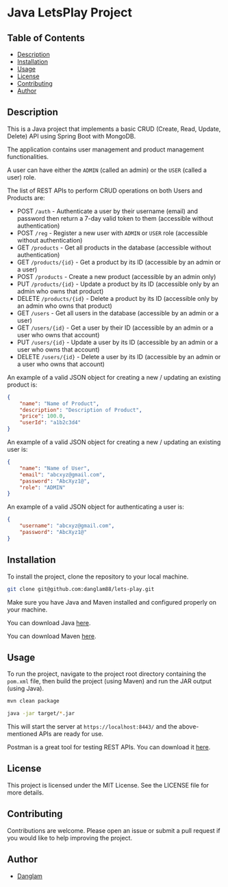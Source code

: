 # Java LetsPlay Project

## Table of Contents

- [Description](#description)
- [Installation](#installation)
- [Usage](#usage)
- [License](#license)
- [Contributing](#contributing)
- [Author](#author)

## Description

This is a Java project that implements a basic CRUD (Create, Read, Update, Delete) API using Spring Boot with MongoDB.

The application contains user management and product management functionalities.

A user can have either the `ADMIN` (called an admin) or the `USER` (called a user) role.

The list of REST APIs to perform CRUD operations on both Users and Products are:

- POST `/auth` - Authenticate a user by their username (email) and password then return a 7-day valid token to them (accessible without authentication)
- POST `/reg` - Register a new user with `ADMIN` or `USER` role (accessible without authentication)
- GET `/products` - Get all products in the database (accessible without authentication)
- GET `/products/{id}` - Get a product by its ID (accessible by an admin or a user)
- POST `/products` - Create a new product (accessible by an admin only)
- PUT `/products/{id}` - Update a product by its ID (accessible only by an admin who owns that product)
- DELETE `/products/{id}` - Delete a product by its ID (accessible only by an admin who owns that product)
- GET `/users` - Get all users in the database (accessible by an admin or a user)
- GET `/users/{id}` - Get a user by their ID (accessible by an admin or a user who owns that account)
- PUT `/users/{id}` - Update a user by its ID (accessible by an admin or a user who owns that account)
- DELETE `/users/{id}` - Delete a user by its ID (accessible by an admin or a user who owns that account)

An example of a valid JSON object for creating a new / updating an existing product is:

```json
{
    "name": "Name of Product",
    "description": "Description of Product",
    "price": 100.0,
    "userId": "a1b2c3d4"
}
```

An example of a valid JSON object for creating a new / updating an existing user is:

```json
{
    "name": "Name of User",
    "email": "abcxyz@gmail.com",
    "password": "AbcXyz1@",
    "role": "ADMIN"
}
```

An example of a valid JSON object for authenticating a user is:

```json
{
    "username": "abcxyz@gmail.com",
    "password": "AbcXyz1@"
}
```

## Installation

To install the project, clone the repository to your local machine.

```bash
git clone git@github.com:danglam88/lets-play.git
```

Make sure you have Java and Maven installed and configured properly on your machine.

You can download Java [here](https://www.oracle.com/java/technologies/javase-downloads.html).

You can download Maven [here](https://maven.apache.org/download.cgi).

## Usage

To run the project, navigate to the project root directory containing the `pom.xml` file, then build the project (using Maven) and run the JAR output (using Java).

```bash
mvn clean package
```

```bash
java -jar target/*.jar
```

This will start the server at `https://localhost:8443/` and the above-mentioned APIs are ready for use.

Postman is a great tool for testing REST APIs. You can download it [here](https://www.postman.com/downloads/).

## License

This project is licensed under the MIT License. See the LICENSE file for more details.

## Contributing

Contributions are welcome. Please open an issue or submit a pull request if you would like to help improving the project.

## Author

- [Danglam](https://github.com/danglam88)
